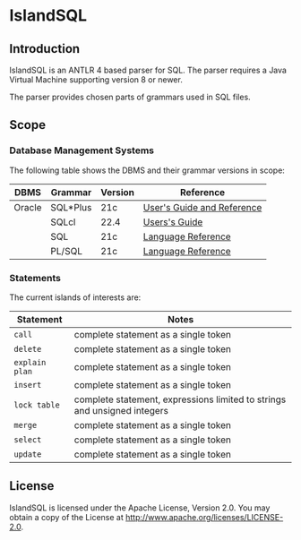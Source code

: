 # IslandSQL

## Introduction

IslandSQL is an ANTLR 4 based parser for SQL.
The parser requires a Java Virtual Machine supporting version 8 or newer.

The parser provides chosen parts of grammars used in SQL files.

## Scope

### Database Management Systems

The following table shows the DBMS and their grammar versions in scope:

| DBMS   | Grammar  | Version | Reference                                                                                                    |
|--------|----------|---------|--------------------------------------------------------------------------------------------------------------|
| Oracle | SQL*Plus | 21c     | [User's Guide and Reference](https://docs.oracle.com/en/database/oracle/oracle-database/21/sqpug/)           |
|        | SQLcl    | 22.4    | [Users's Guide](https://docs.oracle.com/en/database/oracle/sql-developer-command-line/22.4/sqcug/index.html) |
|        | SQL      | 21c     | [Language Reference](https://docs.oracle.com/en/database/oracle/oracle-database/21/sqlrf/)                   |  
|        | PL/SQL   | 21c     | [Language Reference](https://docs.oracle.com/en/database/oracle/oracle-database/21/lnpls/)                   |

### Statements

The current islands of interests are:

| Statement      | Notes                                                                    |
|----------------|--------------------------------------------------------------------------|
| `call`         | complete statement as a single token                                     |
| `delete`       | complete statement as a single token                                     |
| `explain plan` | complete statement as a single token                                     |
| `insert`       | complete statement as a single token                                     |
| `lock table`   | complete statement, expressions limited to strings and unsigned integers |
| `merge`        | complete statement as a single token                                     |
| `select`       | complete statement as a single token                                     |
| `update`       | complete statement as a single token                                     |

## License

IslandSQL is licensed under the Apache License, Version 2.0. You may obtain a copy of the License at <http://www.apache.org/licenses/LICENSE-2.0>.
